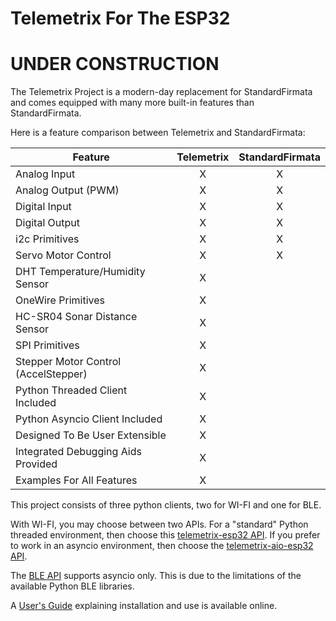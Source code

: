 # Telemetrix For The ESP32

# UNDER CONSTRUCTION

The Telemetrix Project is a modern-day replacement for 
StandardFirmata and comes equipped with many more built-in features than 
StandardFirmata. 

Here is a feature comparison between Telemetrix and StandardFirmata:

| Feature | Telemetrix | StandardFirmata |
|-------|:----------:|:-----------------:|
|     Analog Input    |       X     |      X           |
|     Analog Output (PWM)    |       X     |      X           |
|     Digital Input    |       X     |      X           |
|     Digital Output    |       X     |      X           |
|     i2c Primitives  |       X     |      X           |
|     Servo Motor Control  |       X     |      X           |
|     DHT Temperature/Humidity Sensor  |       X     |                 |
|     OneWire Primitives |       X     |                 |
|     HC-SR04 Sonar Distance Sensor  |       X     |                 |
|     SPI Primitives  |       X     |                 |
|     Stepper Motor Control (AccelStepper) |       X     |                 |
|    Python Threaded Client Included  |       X     |      
|    Python Asyncio Client Included  |       X     |
|    Designed To Be User Extensible |       X     |                 |
|    Integrated Debugging Aids Provided |       X     |                 |
|    Examples For All Features |       X     |                 |

This project consists of three python clients, two for WI-FI and one for BLE. 

With WI-FI, you may choose between two APIs. For a "standard" Python
threaded environment, then choose this [telemetrix-esp32 API]().
If you prefer to work in an asyncio environment, then choose the [telemetrix-aio-esp32 
API]().

The [BLE API]()  supports asyncio only. This is due to the limitations of the 
available Python BLE libraries.

A [User's Guide]() explaining installation and use is available online.



